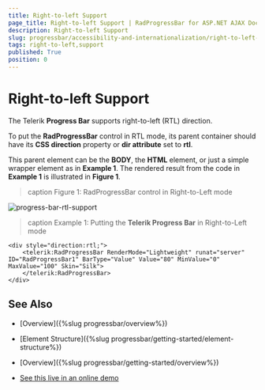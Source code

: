 ```yaml
---
title: Right-to-left Support
page_title: Right-to-left Support | RadProgressBar for ASP.NET AJAX Documentation
description: Right-to-left Support
slug: progressbar/accessibility-and-internationalization/right-to-left-support
tags: right-to-left,support
published: True
position: 0
---
```


# Right-to-left Support

The Telerik **Progress Bar** supports right-to-left (RTL) direction.

To put the **RadProgressBar** control in RTL mode, its parent container should have its **CSS direction**	property or **dir attribute** set to **rtl**.

This parent element can be the **BODY**, the **HTML** element,	or just a simple wrapper element as in **Example 1**. The rendered result from the code in **Example 1** is illustrated in **Figure 1**.

>caption Figure 1: RadProgressBar control in Right-to-Left mode

![progress-bar-rtl-support](images/progress-bar-rtl-support.png)
>caption Example 1: Putting the **Telerik Progress Bar** in Right-to-Left mode

````ASP.NET
<div style="direction:rtl;">
	<telerik:RadProgressBar RenderMode="Lightweight" runat="server" ID="RadProgressBar1" BarType="Value" Value="80" MinValue="0" MaxValue="100" Skin="Silk">
	</telerik:RadProgressBar>
</div>
````

## See Also

 * [Overview]({%slug progressbar/overview%})

 * [Element Structure]({%slug progressbar/getting-started/element-structure%})

 * [Overview]({%slug progressbar/getting-started/overview%})

 * [See this live in an online demo](https://demos.telerik.com/aspnet-ajax/progress-bar/examples/accessibility-and-internationalization/right-to-left/defaultcs.aspx)
